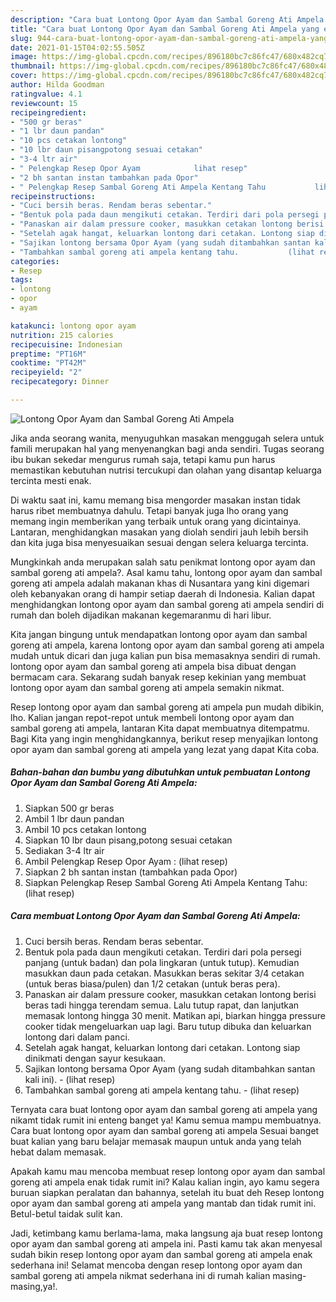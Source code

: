 ```yaml
---
description: "Cara buat Lontong Opor Ayam dan Sambal Goreng Ati Ampela yang enak dan Mudah Dibuat"
title: "Cara buat Lontong Opor Ayam dan Sambal Goreng Ati Ampela yang enak dan Mudah Dibuat"
slug: 944-cara-buat-lontong-opor-ayam-dan-sambal-goreng-ati-ampela-yang-enak-dan-mudah-dibuat
date: 2021-01-15T04:02:55.505Z
image: https://img-global.cpcdn.com/recipes/896180bc7c86fc47/680x482cq70/lontong-opor-ayam-dan-sambal-goreng-ati-ampela-foto-resep-utama.jpg
thumbnail: https://img-global.cpcdn.com/recipes/896180bc7c86fc47/680x482cq70/lontong-opor-ayam-dan-sambal-goreng-ati-ampela-foto-resep-utama.jpg
cover: https://img-global.cpcdn.com/recipes/896180bc7c86fc47/680x482cq70/lontong-opor-ayam-dan-sambal-goreng-ati-ampela-foto-resep-utama.jpg
author: Hilda Goodman
ratingvalue: 4.1
reviewcount: 15
recipeingredient:
- "500 gr beras"
- "1 lbr daun pandan"
- "10 pcs cetakan lontong"
- "10 lbr daun pisangpotong sesuai cetakan"
- "3-4 ltr air"
- " Pelengkap Resep Opor Ayam            lihat resep"
- "2 bh santan instan tambahkan pada Opor"
- " Pelengkap Resep Sambal Goreng Ati Ampela Kentang Tahu           lihat resep"
recipeinstructions:
- "Cuci bersih beras. Rendam beras sebentar."
- "Bentuk pola pada daun mengikuti cetakan. Terdiri dari pola persegi panjang (untuk badan) dan pola lingkaran (untuk tutup). Kemudian masukkan daun pada cetakan. Masukkan beras sekitar 3/4 cetakan (untuk beras biasa/pulen) dan 1/2 cetakan (untuk beras pera)."
- "Panaskan air dalam pressure cooker, masukkan cetakan lontong berisi beras tadi hingga terendam semua. Lalu tutup rapat, dan lanjutkan memasak lontong hingga 30 menit. Matikan api, biarkan hingga pressure cooker tidak mengeluarkan uap lagi. Baru tutup dibuka dan keluarkan lontong dari dalam panci."
- "Setelah agak hangat, keluarkan lontong dari cetakan. Lontong siap dinikmati dengan sayur kesukaan."
- "Sajikan lontong bersama Opor Ayam (yang sudah ditambahkan santan kali ini).           (lihat resep)"
- "Tambahkan sambal goreng ati ampela kentang tahu.           (lihat resep)"
categories:
- Resep
tags:
- lontong
- opor
- ayam

katakunci: lontong opor ayam 
nutrition: 215 calories
recipecuisine: Indonesian
preptime: "PT16M"
cooktime: "PT42M"
recipeyield: "2"
recipecategory: Dinner

---
```



![Lontong Opor Ayam dan Sambal Goreng Ati Ampela](https://img-global.cpcdn.com/recipes/896180bc7c86fc47/680x482cq70/lontong-opor-ayam-dan-sambal-goreng-ati-ampela-foto-resep-utama.jpg)

Jika anda seorang wanita, menyuguhkan masakan menggugah selera untuk famili merupakan hal yang menyenangkan bagi anda sendiri. Tugas seorang ibu bukan sekedar mengurus rumah saja, tetapi kamu pun harus memastikan kebutuhan nutrisi tercukupi dan olahan yang disantap keluarga tercinta mesti enak.

Di waktu  saat ini, kamu memang bisa mengorder masakan instan tidak harus ribet membuatnya dahulu. Tetapi banyak juga lho orang yang memang ingin memberikan yang terbaik untuk orang yang dicintainya. Lantaran, menghidangkan masakan yang diolah sendiri jauh lebih bersih dan kita juga bisa menyesuaikan sesuai dengan selera keluarga tercinta. 



Mungkinkah anda merupakan salah satu penikmat lontong opor ayam dan sambal goreng ati ampela?. Asal kamu tahu, lontong opor ayam dan sambal goreng ati ampela adalah makanan khas di Nusantara yang kini digemari oleh kebanyakan orang di hampir setiap daerah di Indonesia. Kalian dapat menghidangkan lontong opor ayam dan sambal goreng ati ampela sendiri di rumah dan boleh dijadikan makanan kegemaranmu di hari libur.

Kita jangan bingung untuk mendapatkan lontong opor ayam dan sambal goreng ati ampela, karena lontong opor ayam dan sambal goreng ati ampela mudah untuk dicari dan juga kalian pun bisa memasaknya sendiri di rumah. lontong opor ayam dan sambal goreng ati ampela bisa dibuat dengan bermacam cara. Sekarang sudah banyak resep kekinian yang membuat lontong opor ayam dan sambal goreng ati ampela semakin nikmat.

Resep lontong opor ayam dan sambal goreng ati ampela pun mudah dibikin, lho. Kalian jangan repot-repot untuk membeli lontong opor ayam dan sambal goreng ati ampela, lantaran Kita dapat membuatnya ditempatmu. Bagi Kita yang ingin menghidangkannya, berikut resep menyajikan lontong opor ayam dan sambal goreng ati ampela yang lezat yang dapat Kita coba.

<!--inarticleads1-->

##### Bahan-bahan dan bumbu yang dibutuhkan untuk pembuatan Lontong Opor Ayam dan Sambal Goreng Ati Ampela:

1. Siapkan 500 gr beras
1. Ambil 1 lbr daun pandan
1. Ambil 10 pcs cetakan lontong
1. Siapkan 10 lbr daun pisang,potong sesuai cetakan
1. Sediakan 3-4 ltr air
1. Ambil  Pelengkap Resep Opor Ayam :           (lihat resep)
1. Siapkan 2 bh santan instan (tambahkan pada Opor)
1. Siapkan  Pelengkap Resep Sambal Goreng Ati Ampela Kentang Tahu:           (lihat resep)




<!--inarticleads2-->

##### Cara membuat Lontong Opor Ayam dan Sambal Goreng Ati Ampela:

1. Cuci bersih beras. Rendam beras sebentar.
1. Bentuk pola pada daun mengikuti cetakan. Terdiri dari pola persegi panjang (untuk badan) dan pola lingkaran (untuk tutup). Kemudian masukkan daun pada cetakan. Masukkan beras sekitar 3/4 cetakan (untuk beras biasa/pulen) dan 1/2 cetakan (untuk beras pera).
1. Panaskan air dalam pressure cooker, masukkan cetakan lontong berisi beras tadi hingga terendam semua. Lalu tutup rapat, dan lanjutkan memasak lontong hingga 30 menit. Matikan api, biarkan hingga pressure cooker tidak mengeluarkan uap lagi. Baru tutup dibuka dan keluarkan lontong dari dalam panci.
1. Setelah agak hangat, keluarkan lontong dari cetakan. Lontong siap dinikmati dengan sayur kesukaan.
1. Sajikan lontong bersama Opor Ayam (yang sudah ditambahkan santan kali ini). -           (lihat resep)
1. Tambahkan sambal goreng ati ampela kentang tahu. -           (lihat resep)




Ternyata cara buat lontong opor ayam dan sambal goreng ati ampela yang nikamt tidak rumit ini enteng banget ya! Kamu semua mampu membuatnya. Cara buat lontong opor ayam dan sambal goreng ati ampela Sesuai banget buat kalian yang baru belajar memasak maupun untuk anda yang telah hebat dalam memasak.

Apakah kamu mau mencoba membuat resep lontong opor ayam dan sambal goreng ati ampela enak tidak rumit ini? Kalau kalian ingin, ayo kamu segera buruan siapkan peralatan dan bahannya, setelah itu buat deh Resep lontong opor ayam dan sambal goreng ati ampela yang mantab dan tidak rumit ini. Betul-betul taidak sulit kan. 

Jadi, ketimbang kamu berlama-lama, maka langsung aja buat resep lontong opor ayam dan sambal goreng ati ampela ini. Pasti kamu tak akan menyesal sudah bikin resep lontong opor ayam dan sambal goreng ati ampela enak sederhana ini! Selamat mencoba dengan resep lontong opor ayam dan sambal goreng ati ampela nikmat sederhana ini di rumah kalian masing-masing,ya!.

